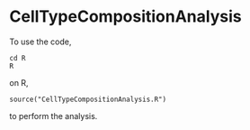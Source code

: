 # CellTypeCompositionAnalysis

To use the code,
```
cd R
R
```
on R,
```
source("CellTypeCompositionAnalysis.R")
```
to perform the analysis.
